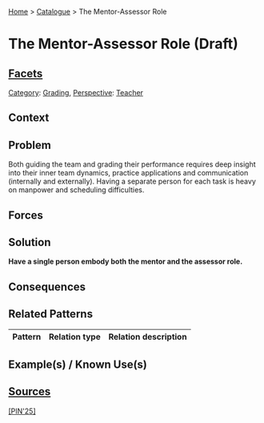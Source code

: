 [Home](../README.md) > [Catalogue](../Patterns_catalogue.md) > The Mentor-Assessor Role

# The Mentor-Assessor Role (Draft)

## [Facets](facets/facets.md)

[Category](facets/categories/categories.md): [Grading](facets/categories/Grading.md), [Perspective](facets/perspectives/perspectives.md): [Teacher](facets/perspectives/Teacher.md)

## Context

## Problem

Both guiding the team and grading their performance requires deep insight into their inner team dynamics, practice applications and communication (internally and externally). Having a separate person for each task is heavy on manpower and scheduling difficulties.

## Forces

## Solution

**Have a single person embody both the mentor and the assessor role.**

## Consequences

## Related Patterns

|Pattern|Relation type|Relation description|
|--|--|--|
 
## Example(s) / Known Use(s)

## [Sources](../References.md)

[[PIN'25]](publications/pin25/pin25.md)

